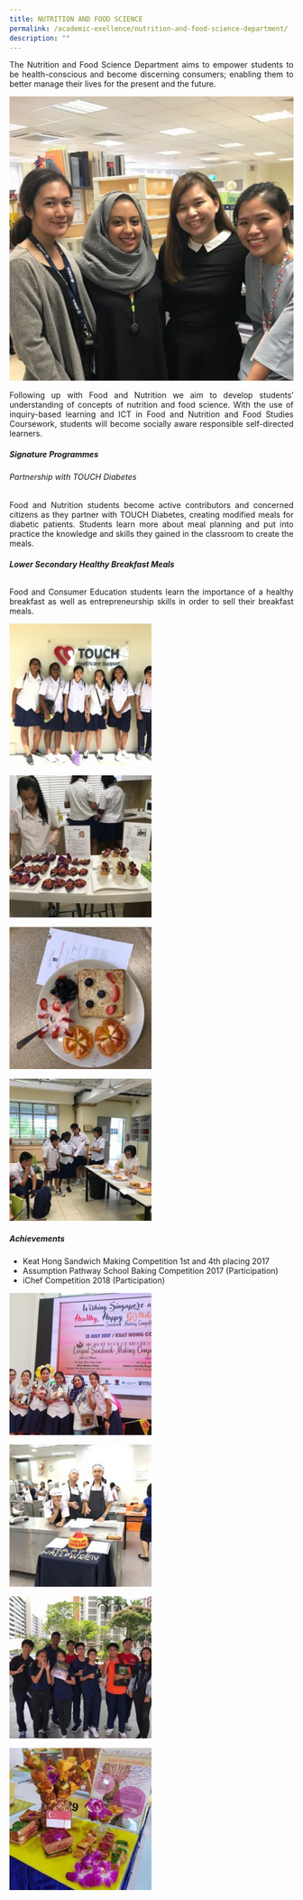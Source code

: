 ```yaml
---
title: NUTRITION AND FOOD SCIENCE
permalink: /academic-exellence/nutrition-and-food-science-department/
description: ""
---
```

<p style="text-align: justify;"> The Nutrition and Food Science Department aims to empower students to be health-conscious and become discerning consumers; enabling them to better manage their lives for the present and the future. </p>

![](/images/326FED9F-7745-4851-912B-A9A45D95173D-Ita-Pranatih-Pratojanuri-600x600.jpeg)

<p style="text-align: justify;"> Following up with Food and Nutrition we aim to develop students’ understanding of concepts of nutrition and food science. With the use of inquiry-based learning and ICT in Food and Nutrition and Food Studies Coursework, students will become socially aware responsible self-directed learners. </p>

##### **Signature Programmes**

###### Partnership with TOUCH Diabetes

<p style="text-align: justify;"> Food and Nutrition students become active contributors and concerned citizens as they partner with TOUCH Diabetes, creating modified meals for diabetic patients. Students learn more about meal planning and put into practice the knowledge and skills they gained in the classroom to create the meals. </p>

###### **Lower Secondary Healthy Breakfast Meals**

<p style="text-align: justify;"> Food and Consumer Education students learn the importance of a healthy breakfast as well as entrepreneurship skills in order to sell their breakfast meals. </p>


<a href="/images/b43eaf49-90e0-40da-8748-aae738cb6222-Ita-Pranatih-Pratojanuri-250x250.jpg" target = "_blank"> <img src="/images/b43eaf49-90e0-40da-8748-aae738cb6222-Ita-Pranatih-Pratojanuri-250x250.jpg" 
     style="width:50%"></a>
		 
<a href="/images/IMG_5426-Ita-Pranatih-Pratojanuri-250x250.jpg" target = "_blank"> <img src="/images/IMG_5426-Ita-Pranatih-Pratojanuri-250x250.jpg" 
     style="width:50%"></a>
		 
<a href="/images/IMG_8034-1-Ita-Pranatih-Pratojanuri-250x250.jpg" target = "_blank"> <img src="/images/IMG_8034-1-Ita-Pranatih-Pratojanuri-250x250.jpg" 
     style="width:50%"></a>
		 
<a href="/images/IMG_8036-Ita-Pranatih-Pratojanuri-250x250.jpg" target = "_blank"> <img src="/images/IMG_8036-Ita-Pranatih-Pratojanuri-250x250.jpg" 
     style="width:50%"></a>

##### **Achievements**

*   Keat Hong Sandwich Making Competition 1st and 4th placing 2017
*   Assumption Pathway School Baking Competition 2017 (Participation)
*   iChef Competition 2018 (Participation)

<a href="/images/2e7a5100-c43c-4f06-bd7e-4babf550fe0e-Ita-Pranatih-Pratojanuri-250x250.jpg" target = "_blank"> <img src="/images/2e7a5100-c43c-4f06-bd7e-4babf550fe0e-Ita-Pranatih-Pratojanuri-250x250.jpg" 
     style="width:50%"></a>

<a href="/images/5fbec406-1ef2-4d8e-8863-1703a35a280a-Ita-Pranatih-Pratojanuri-250x250.jpg" target = "_blank"> <img src="/images/5fbec406-1ef2-4d8e-8863-1703a35a280a-Ita-Pranatih-Pratojanuri-250x250.jpg" 
     style="width:50%"></a>
		 
<a href="/images/326240e7-92eb-4ae8-a3e2-b103e4e19a31-Ita-Pranatih-Pratojanuri-250x250.jpg" target = "_blank"> <img src="/images/326240e7-92eb-4ae8-a3e2-b103e4e19a31-Ita-Pranatih-Pratojanuri-250x250.jpg" 
     style="width:50%"></a>

<a href="/images/df293af6-f731-4c04-902d-552bb24339ed-Ita-Pranatih-Pratojanuri-250x250.jpg" target = "_blank"> <img src="/images/df293af6-f731-4c04-902d-552bb24339ed-Ita-Pranatih-Pratojanuri-250x250.jpg" 
     style="width:50%"></a>